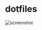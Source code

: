 # dotfiles
![screenshot](https://user-images.githubusercontent.com/16608915/69964722-2bb3ff80-1513-11ea-9dcd-e9553a853bc3.png)
